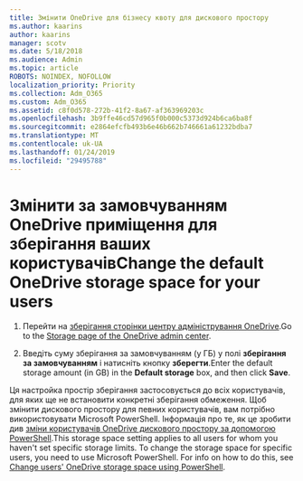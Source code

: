 ```yaml
---
title: Змінити OneDrive для бізнесу квоту для дискового простору
ms.author: kaarins
author: kaarins
manager: scotv
ms.date: 5/18/2018
ms.audience: Admin
ms.topic: article
ROBOTS: NOINDEX, NOFOLLOW
localization_priority: Priority
ms.collection: Adm_O365
ms.custom: Adm_O365
ms.assetid: c8f0d578-272b-41f2-8a67-af363969203c
ms.openlocfilehash: 3b9ffe46cd57d965f0b000c5373d924b6ca6ba8f
ms.sourcegitcommit: e2864efcfb493b6e46b662b746661a61232bdba7
ms.translationtype: MT
ms.contentlocale: uk-UA
ms.lasthandoff: 01/24/2019
ms.locfileid: "29495788"
---
```

# <a name="change-the-default-onedrive-storage-space-for-your-users"></a><span data-ttu-id="a5fc6-102">Змінити за замовчуванням OneDrive приміщення для зберігання ваших користувачів</span><span class="sxs-lookup"><span data-stu-id="a5fc6-102">Change the default OneDrive storage space for your users</span></span>

1. <span data-ttu-id="a5fc6-103">Перейти на [зберігання сторінки центру адміністрування OneDrive](https://admin.onedrive.com/?v=StorageSettings).</span><span class="sxs-lookup"><span data-stu-id="a5fc6-103">Go to the [Storage page of the OneDrive admin center](https://admin.onedrive.com/?v=StorageSettings).</span></span>
    
2. <span data-ttu-id="a5fc6-104">Введіть суму зберігання за замовчуванням (у ГБ) у полі **зберігання за замовчуванням** і натисніть кнопку **зберегти**.</span><span class="sxs-lookup"><span data-stu-id="a5fc6-104">Enter the default storage amount (in GB) in the **Default storage** box, and then click **Save**.</span></span>
    
<span data-ttu-id="a5fc6-p101">Ця настройка простір зберігання застосовується до всіх користувачів, для яких ще не встановити конкретні зберігання обмеження. Щоб змінити дискового простору для певних користувачів, вам потрібно використовувати Microsoft PowerShell. Інформація про те, як це зробити див [зміни користувачів OneDrive дискового простору за допомогою PowerShell](https://go.microsoft.com/fwlink/?linkid=866402).</span><span class="sxs-lookup"><span data-stu-id="a5fc6-p101">This storage space setting applies to all users for whom you haven't set specific storage limits. To change the storage space for specific users, you need to use Microsoft PowerShell. For info on how to do this, see [Change users' OneDrive storage space using PowerShell](https://go.microsoft.com/fwlink/?linkid=866402).</span></span>
  

